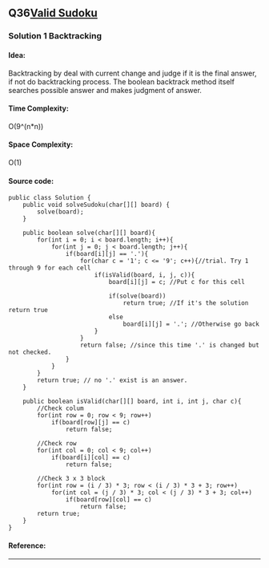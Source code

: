 ## Q36[Valid Sudoku](https://leetcode.com/problems/valid-sudoku/) 

### Solution 1 Backtracking
#### Idea:
Backtracking by deal with current change and judge if it is the final answer, if not do backtracking process. 
The boolean backtrack method itself searches possible answer and makes judgment of answer. 
#### Time Complexity: 
O(9^(n*n))
#### Space Complexity:
O(1)
#### Source code:
```
public class Solution {
    public void solveSudoku(char[][] board) {
        solve(board);
    }

    public boolean solve(char[][] board){
        for(int i = 0; i < board.length; i++){
            for(int j = 0; j < board.length; j++){
                if(board[i][j] == '.'){
                    for(char c = '1'; c <= '9'; c++){//trial. Try 1 through 9 for each cell
                        if(isValid(board, i, j, c)){
                            board[i][j] = c; //Put c for this cell

                            if(solve(board))
                                return true; //If it's the solution return true
                            else
                                board[i][j] = '.'; //Otherwise go back
                        }
                    }
                    return false; //since this time '.' is changed but not checked.
                }
            }
        }
        return true; // no '.' exist is an answer.
    }

    public boolean isValid(char[][] board, int i, int j, char c){
        //Check colum
        for(int row = 0; row < 9; row++)
            if(board[row][j] == c)
                return false;

        //Check row
        for(int col = 0; col < 9; col++)
            if(board[i][col] == c)
                return false;

        //Check 3 x 3 block
        for(int row = (i / 3) * 3; row < (i / 3) * 3 + 3; row++)
            for(int col = (j / 3) * 3; col < (j / 3) * 3 + 3; col++)
                if(board[row][col] == c)
                    return false;
        return true;
    }
}
```
#### Reference:

---

